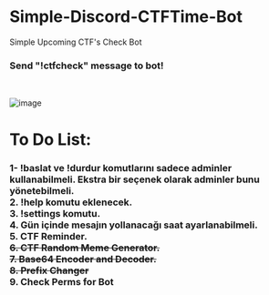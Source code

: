 # Simple-Discord-CTFTime-Bot
Simple Upcoming CTF's Check Bot<br>
<h3>Send "!ctfcheck" message to bot!</h3><br>

![image](https://user-images.githubusercontent.com/88983987/214136149-d88d8e12-326e-4ef9-a16e-41264b614b9f.png)

# To Do List:
<h3>1- !baslat ve !durdur komutlarını sadece adminler kullanabilmeli. Ekstra bir seçenek olarak adminler bunu yönetebilmeli.<br>
2. !help komutu eklenecek.<br>
3. !settings komutu.<br>
4. Gün içinde mesajın yollanacağı saat ayarlanabilmeli.<br>
5. CTF Reminder.<br>
<strike>6. CTF Random Meme Generator.</strike><br>
<strike>7. Base64 Encoder and Decoder.</strike><br>
<strike>8. Prefix Changer</strike><br>
9. Check Perms for Bot</h3>

